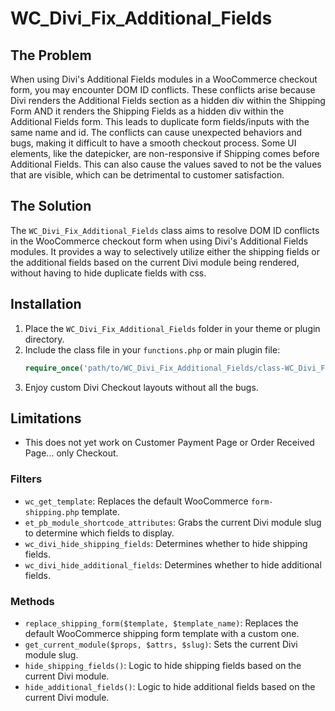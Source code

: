 # WC_Divi_Fix_Additional_Fields

## The Problem

When using Divi's Additional Fields modules in a WooCommerce checkout form, you may encounter DOM ID conflicts. These conflicts arise because Divi renders the Additional Fields section as a hidden div within the Shipping Form AND it renders the Shipping Fields as a hidden div within the Additional Fields form. This leads to duplicate form fields/inputs with the same name and id. The conflicts can cause unexpected behaviors and bugs, making it difficult to have a smooth checkout process. Some UI elements, like the datepicker, are non-responsive if Shipping comes before Additional Fields. This can also cause the values saved to not be the values that are visible, which can be detrimental to customer satisfaction.

## The Solution

The `WC_Divi_Fix_Additional_Fields` class aims to resolve DOM ID conflicts in the WooCommerce checkout form when using Divi's Additional Fields modules. It provides a way to selectively utilize either the shipping fields or the additional fields based on the current Divi module being rendered, without having to hide duplicate fields with css.

## Installation

1. Place the `WC_Divi_Fix_Additional_Fields` folder in your theme or plugin directory.
2. Include the class file in your `functions.php` or main plugin file:
   ```php
   require_once('path/to/WC_Divi_Fix_Additional_Fields/class-WC_Divi_Fix_Additional_Fields.php');
   ```
3. Enjoy custom Divi Checkout layouts without all the bugs.

## Limitations

- This does not yet work on Customer Payment Page or Order Received Page... only Checkout.

### Filters

- `wc_get_template`: Replaces the default WooCommerce `form-shipping.php` template.
- `et_pb_module_shortcode_attributes`: Grabs the current Divi module slug to determine which fields to display.
- `wc_divi_hide_shipping_fields`: Determines whether to hide shipping fields.
- `wc_divi_hide_additional_fields`: Determines whether to hide additional fields.

### Methods

- `replace_shipping_form($template, $template_name)`: Replaces the default WooCommerce shipping form template with a custom one.
- `get_current_module($props, $attrs, $slug)`: Sets the current Divi module slug.
- `hide_shipping_fields()`: Logic to hide shipping fields based on the current Divi module.
- `hide_additional_fields()`: Logic to hide additional fields based on the current Divi module.
